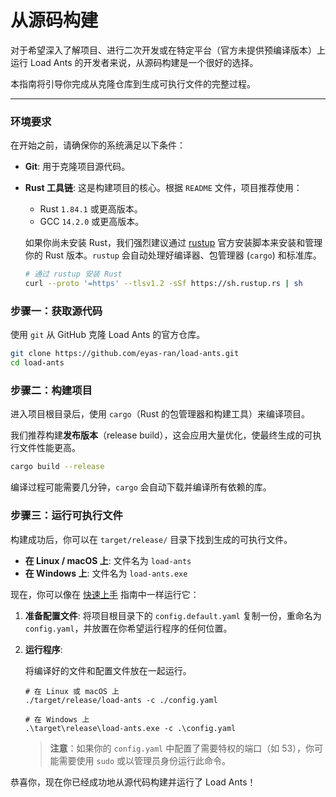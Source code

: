 # 从源码构建

对于希望深入了解项目、进行二次开发或在特定平台（官方未提供预编译版本）上运行 Load Ants 的开发者来说，从源码构建是一个很好的选择。

本指南将引导你完成从克隆仓库到生成可执行文件的完整过程。

---

### 环境要求

在开始之前，请确保你的系统满足以下条件：

-   **Git**: 用于克隆项目源代码。
-   **Rust 工具链**: 这是构建项目的核心。根据 `README` 文件，项目推荐使用：

    -   Rust `1.84.1` 或更高版本。
    -   GCC `14.2.0` 或更高版本。

    如果你尚未安装 Rust，我们强烈建议通过 [rustup](https://rustup.rs/) 官方安装脚本来安装和管理你的 Rust 版本。`rustup` 会自动处理好编译器、包管理器 (`cargo`) 和标准库。

    ```bash
    # 通过 rustup 安装 Rust
    curl --proto '=https' --tlsv1.2 -sSf https://sh.rustup.rs | sh
    ```

### 步骤一：获取源代码

使用 `git` 从 GitHub 克隆 Load Ants 的官方仓库。

```bash
git clone https://github.com/eyas-ran/load-ants.git
cd load-ants
```

### 步骤二：构建项目

进入项目根目录后，使用 `cargo`（Rust 的包管理器和构建工具）来编译项目。

我们推荐构建**发布版本**（release build），这会应用大量优化，使最终生成的可执行文件性能更高。

```bash
cargo build --release
```

编译过程可能需要几分钟，`cargo` 会自动下载并编译所有依赖的库。

### 步骤三：运行可执行文件

构建成功后，你可以在 `target/release/` 目录下找到生成的可执行文件。

-   **在 Linux / macOS 上**: 文件名为 `load-ants`
-   **在 Windows 上**: 文件名为 `load-ants.exe`

现在，你可以像在 [快速上手](./index.md) 指南中一样运行它：

1.  **准备配置文件**:
    将项目根目录下的 `config.default.yaml` 复制一份，重命名为 `config.yaml`，并放置在你希望运行程序的任何位置。

2.  **运行程序**:

    将编译好的文件和配置文件放在一起运行。

    ```
    # 在 Linux 或 macOS 上
    ./target/release/load-ants -c ./config.yaml

    # 在 Windows 上
    .\target\release\load-ants.exe -c .\config.yaml
    ```

    > **注意**：如果你的 `config.yaml` 中配置了需要特权的端口（如 53），你可能需要使用 `sudo` 或以管理员身份运行此命令。

恭喜你，现在你已经成功地从源代码构建并运行了 Load Ants！

